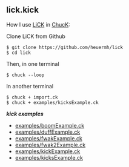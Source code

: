 lick.kick
---

How I use [LiCK](https://github.com/heuermh/lick) in [ChucK](http://chuck.cs.princeton.edu/):

Clone LiCK from Github

    $ git clone https://github.com/heuermh/lick
    $ cd lick

Then, in one terminal

    $ chuck --loop

In another terminal

    $ chuck + import.ck
    $ chuck + examples/kicksExample.ck


___kick examples___

 * [examples/boomExample.ck](https://github.com/heuermh/lick/blob/master/examples/boomExample.ck)
 * [examples/duffExample.ck](https://github.com/heuermh/lick/blob/master/examples/duffExample.ck)
 * [examples/fwakExample.ck](https://github.com/heuermh/lick/blob/master/examples/fwakExample.ck)
 * [examples/fwak2Example.ck](https://github.com/heuermh/lick/blob/master/examples/fwak2Example.ck)
 * [examples/kickExample.ck](https://github.com/heuermh/lick/blob/master/examples/kickExample.ck)
 * [examples/kicksExample.ck](https://github.com/heuermh/lick/blob/master/examples/kicksExample.ck)


